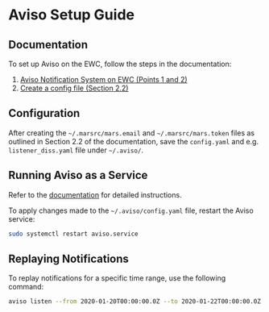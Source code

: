 # Aviso Setup Guide

## Documentation

To set up Aviso on the EWC, follow the steps in the documentation:

1. [Aviso Notification System on EWC (Points 1 and 2)](https://confluence.ecmwf.int/display/EWCLOUDKB/Aviso+Notification+System+on+EWC)
2. [Create a config file (Section 2.2)](https://confluence.ecmwf.int/display/UDOC/Setting+up+Aviso+Notification+System+for+ECMWF%27+events)

## Configuration

After creating the `~/.marsrc/mars.email` and `~/.marsrc/mars.token` files as outlined in Section 2.2 of the documentation, save the `config.yaml` and e.g. `listener_diss.yaml` file under `~/.aviso/`.

## Running Aviso as a Service

Refer to the [documentation](https://confluence.ecmwf.int/display/EWCLOUDKB/Aviso+Notification+System+on+EWC) for detailed instructions.

To apply changes made to the `~/.aviso/config.yaml` file, restart the Aviso service:

```bash
sudo systemctl restart aviso.service
```
## Replaying Notifications
To replay notifications for a specific time range, use the following command:

```bash
aviso listen --from 2020-01-20T00:00:00.0Z --to 2020-01-22T00:00:00.0Z
```

